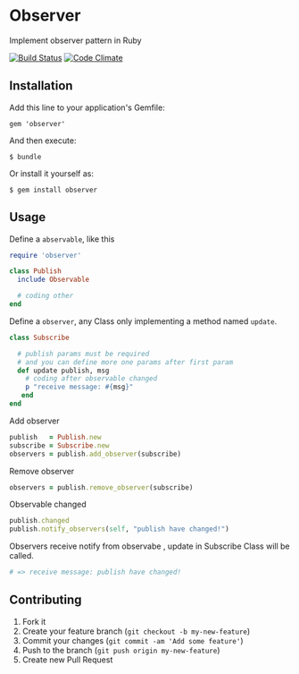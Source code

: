 # Observer

Implement observer pattern in Ruby

[![Build Status](https://travis-ci.org/simlegate/observer.png?branch=master)](https://travis-ci.org/simlegate/observer)  [![Code Climate](https://codeclimate.com/github/simlegate/observer.png)](https://codeclimate.com/github/simlegate/observer)

## Installation

Add this line to your application's Gemfile:

    gem 'observer'

And then execute:

    $ bundle

Or install it yourself as:

    $ gem install observer

## Usage

Define a `abservable`, like this
```ruby
require 'observer'

class Publish
  include Observable

  # coding other
end
```

Define a `observer`, any Class only implementing a method named `update`.

```ruby  
class Subscribe

  # publish params must be required
  # and you can define more one params after first param
  def update publish, msg
    # coding after observable changed
    p "receive message: #{msg}"
   end
end
```
Add observer
```ruby
publish   = Publish.new
subscribe = Subscribe.new
observers = publish.add_observer(subscribe)
```
Remove observer
```ruby
observers = publish.remove_observer(subscribe)
```
Observable changed
```ruby
publish.changed
publish.notify_observers(self, "publish have changed!")
```
Observers receive notify from observabe , update in Subscribe Class will be called.  
```ruby
# => receive message: publish have changed!
```
## Contributing

1. Fork it
2. Create your feature branch (`git checkout -b my-new-feature`)
3. Commit your changes (`git commit -am 'Add some feature'`)
4. Push to the branch (`git push origin my-new-feature`)
5. Create new Pull Request
